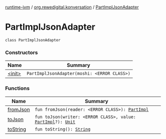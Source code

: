 [runtime-jvm](../../index.md) / [org.rewedigital.konversation](../index.md) / [PartImplJsonAdapter](./index.md)

# PartImplJsonAdapter

`class PartImplJsonAdapter`

### Constructors

| Name | Summary |
|---|---|
| [&lt;init&gt;](-init-.md) | `PartImplJsonAdapter(moshi: <ERROR CLASS>)` |

### Functions

| Name | Summary |
|---|---|
| [fromJson](from-json.md) | `fun fromJson(reader: <ERROR CLASS>): `[`PartImpl`](https://github.com/rewe-digital/konversation/blob/master/docs/shared/org.rewedigital.konversation/-part-impl/index.md) |
| [toJson](to-json.md) | `fun toJson(writer: <ERROR CLASS>, value: `[`PartImpl`](https://github.com/rewe-digital/konversation/blob/master/docs/shared/org.rewedigital.konversation/-part-impl/index.md)`?): `[`Unit`](https://kotlinlang.org/api/latest/jvm/stdlib/kotlin/-unit/index.html) |
| [toString](to-string.md) | `fun toString(): `[`String`](https://kotlinlang.org/api/latest/jvm/stdlib/kotlin/-string/index.html) |
